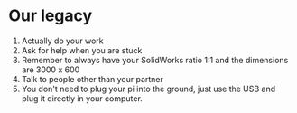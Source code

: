 # Our legacy
1. Actually do your work
2. Ask for help when you are stuck 
3. Remember to always have your SolidWorks ratio 1:1 and the dimensions are 3000 x 600
4. Talk to people other than your partner
5. You don't need to plug your pi into the ground, just use the USB and plug it directly in your computer.
